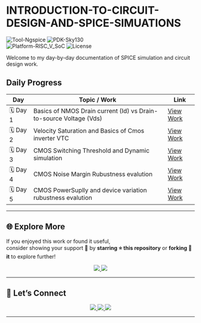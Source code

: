 # INTRODUCTION-TO-CIRCUIT-DESIGN-AND-SPICE-SIMUATIONS
![Tool-Ngspice](https://img.shields.io/badge/Tool-Ngspice-blue)
![PDK-Sky130](https://img.shields.io/badge/PDK-Sky130-orange)  
![Platform-RISC_V_SoC](https://img.shields.io/badge/Platform-RISC--V_SoC-green)
![License](https://img.shields.io/badge/License-GPLv3-red) 

 
Welcome to my day-by-day documentation of SPICE simulation and circuit design work.

##  Daily Progress

| Day | Topic / Work | Link |
|-----|---------------|------|
| 🗓️ Day 1 |Basics of NMOS Drain current (Id) vs Drain-to-source Voltage (Vds)| [View Work](https://github.com/manohargumma/INTRODUCTION-TO-CIRCUIT-DESIGN-AND-SPICE-SIMUATIONS/blob/776d04d3b5fde14072a1ec53d3ef7ac1dbf9e7b6/DAY1/readme.md) |
| 🗓️ Day 2 | Velocity Saturation and Basics of Cmos inverter VTC| [View Work](DAY2/README.md) |
| 🗓️ Day 3 | CMOS Switching Threshold and Dynamic simulation | [View Work](DAY3/README.md) |
| 🗓️ Day 4 | CMOS Noise Margin Rubustness evalution | [View Work](DAY4/README.md) |
| 🗓️ Day 5 | CMOS PowerSuplly and device variation rubustness evalution | [View Work](DAY5/README.md) |

---



## 🌐 Explore More

If you enjoyed this work or found it useful,  
consider showing your support 💖 by **starring ⭐ this repository** or **forking 🔁 it** to explore further!

<p align="center">
  <a href="https://github.com/manohargumma/Post-Synthesis-GLS-STA-Fundamentals" target="_blank">
    <img src="https://img.shields.io/badge/⭐ Star%20This%20Repo-blue?style=for-the-badge"/>
  </a>
  <a href="https://github.com/manohargumma?tab=repositories" target="_blank">
    <img src="https://img.shields.io/badge/👨‍💻 Explore%20My%20Projects-8A2BE2?style=for-the-badge"/>
  </a>
</p>

---

## 💬 Let’s Connect

<p align="center">
  <a href="https://www.linkedin.com/in/manohar-gumma-56920b2b0?lipi=urn%3Ali%3Apage%3Ad_flagship3_profile_view_base_contact_details%3BQDrHZ%2FsISxWSe9PA4xcVSA%3D%3D" target="_blank">
    <img src="https://img.shields.io/badge/LinkedIn-0077B5?style=for-the-badge&logo=linkedin&logoColor=white"/>
  </a>
  <a href="mailto:manohar.manohargumma13@gmail.com">
    <img src="https://img.shields.io/badge/Email-Contact%20Me-D14836?style=for-the-badge&logo=gmail&logoColor=white"/>
  </a>
  <a href="https://github.com/manohargumma" target="_blank">
    <img src="https://img.shields.io/badge/GitHub-Manohar--Gumma-000000?style=for-the-badge&logo=github"/>
  </a>
</p>

---


